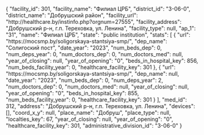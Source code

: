 {
    "facility_id": 301,
    "facility_name": "Филиал ЦРБ",
    "district_id": "3-06-0",
    "district_name": "Добрушский район",
    "facility_url": "http:\/\/healthcare.by\/instinfo.php?orgnum=27555",
    "facility_address": "Добрушский р-н, г.п. Тереховка, ул. Ленина",
    "facility_type": null,
    "ap_1": "31",
    "name": "Филиал ЦРБ",
    "state": "public institution",
    "stats": [
        {
            "url": "https:\/\/mocsmp.by\/soligorskaya-stantsiya-smp\/",
            "dep_name": "Солигоский пост",
            "date_year": "2023",
            "num_beds_dep": 0,
            "num_deps_year": 0,
            "num_doctors_dep": 0,
            "num_doctors_med": null,
            "year_of_closing": null,
            "year_of_opening": "0",
            "beds_in_hospital_key": 856,
            "num_beds_facility_year": 0,
            "healthcare_facility_key": 301
        },
        {
            "url": "https:\/\/mocsmp.by\/soligorskaya-stantsiya-smp\/",
            "dep_name": null,
            "date_year": "2023",
            "num_beds_dep": 0,
            "num_deps_year": 2,
            "num_doctors_dep": 0,
            "num_doctors_med": null,
            "year_of_closing": null,
            "year_of_opening": "0",
            "beds_in_hospital_key": 855,
            "num_beds_facility_year": 0,
            "healthcare_facility_key": 301
        }
    ],
    "med_id": 312,
    "address": "Добрушский р-н, г.п. Тереховка, ул. Ленина",
    "devices": [],
    "coord_x_y": null,
    "place_name": "Добруш",
    "place_type": null,
    "localties_key": 67,
    "year_of_closing": null,
    "year_of_opening": "0",
    "healthcare_facility_key": 301,
    "administrative_division_id": "3-06-0"
}